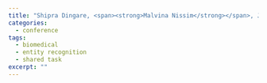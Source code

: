 ```yaml
---
title: "Shipra Dingare, <span><strong>Malvina Nissim</strong></span>, Jenny Finkel, Claire Grover, and Christopher Manning. A System for Identifying Named Entities in Biomedical Text: How Results from two Evaluations Reflect on both the Systems and the Evaluations. In <span><em>Proceedings of Intelligent Systems for Molecular Biology (ISMB), European Conference on Computational Biology (ECCB)</em></span>, Glasgow, UK, 2004."
categories: 
  - conference
tags:
  - biomedical
  - entity recognition
  - shared task
excerpt: ""
---
```

